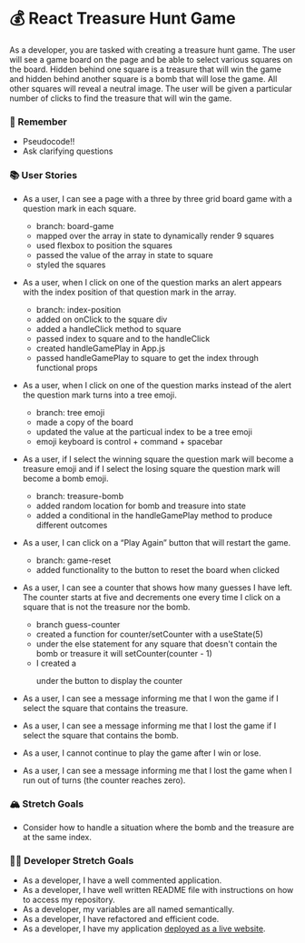 # 💰 React Treasure Hunt Game

As a developer, you are tasked with creating a treasure hunt game. The user will see a game board on the page and be able to select various squares on the board. Hidden behind one square is a treasure that will win the game and hidden behind another square is a bomb that will lose the game. All other squares will reveal a neutral image. The user will be given a particular number of clicks to find the treasure that will win the game.

### 🤔 Remember

- Pseudocode!!
- Ask clarifying questions

### 📚 User Stories

- As a user, I can see a page with a three by three grid board game with a question mark in each square.
  - branch: board-game
  - mapped over the array in state to dynamically render 9 squares
  - used flexbox to position the squares
  - passed the value of the array in state to square
  - styled the squares

- As a user, when I click on one of the question marks an alert appears with the index position of that question mark in the array.
  - branch: index-position
  - added on onClick to the square div
  - added a handleClick method to square
  - passed index to square and to the handleClick
  - created handleGamePlay in App.js
  - passed handleGamePlay to square to get the index through functional props

- As a user, when I click on one of the question marks instead of the alert the question mark turns into a tree emoji.
  - branch: tree emoji
  - made a copy of the board 
  - updated the value at the particual index to be a tree emoji
  - emoji keyboard is control + command + spacebar

- As a user, if I select the winning square the question mark will become a treasure emoji and if I select the losing square the question mark will become a bomb emoji.
  - branch: treasure-bomb
  - added random location for bomb and treasure into state
  - added a conditional in the handleGamePlay method to produce different outcomes

- As a user, I can click on a “Play Again” button that will restart the game.
  - branch: game-reset
  - added functionality to the button to reset the board when clicked

- As a user, I can see a counter that shows how many guesses I have left. The counter starts at five and decrements one every time I click on a square that is not the treasure nor the bomb.
  - branch guess-counter
  - created a function for counter/setCounter with a useState(5)
  - under the else statement for any square that doesn't contain the bomb or treasure it will setCounter(counter - 1)
  - I created a <p></p> under the button to display the counter

- As a user, I can see a message informing me that I won the game if I select the square that contains the treasure.
- As a user, I can see a message informing me that I lost the game if I select the square that contains the bomb.
- As a user, I cannot continue to play the game after I win or lose.
- As a user, I can see a message informing me that I lost the game when I run out of turns (the counter reaches zero).

### 🏔 Stretch Goals

- Consider how to handle a situation where the bomb and the treasure are at the same index.

### 👩‍💻 Developer Stretch Goals

- As a developer, I have a well commented application.
- As a developer, I have well written README file with instructions on how to access my repository.
- As a developer, my variables are all named semantically.
- As a developer, I have refactored and efficient code.
- As a developer, I have my application [deployed as a live website](https://render.com/docs/deploy-create-react-app).
